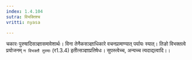 ```yaml
---
index: 1.4.104
sutra: विभक्तिश्च
vritti: nyasa

---
```

चकारः पुरुषादिसञ्ज्ञासमावेशार्थः। विना तेनैकसञ्ज्ञाधिकारे वचनप्रामाण्यात् पर्यायः स्यात्। तिङो विभक्तत्वे प्रयोजनम् `न विभक्तौ तुस्माः` (र1.3.4) इतीत्सञ्ज्ञाप्रतिषेधः। सुपस्त्वेच्च, अन्यच्च त्यदाद्यत्वादि।।
